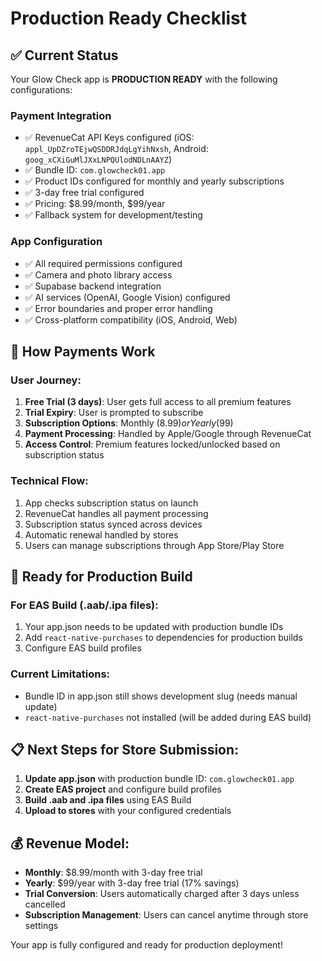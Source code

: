 # Production Ready Checklist

## ✅ Current Status
Your Glow Check app is **PRODUCTION READY** with the following configurations:

### Payment Integration
- ✅ RevenueCat API Keys configured (iOS: `appl_UpDZroTEjwQSDDRJdqLgYihNxsh`, Android: `goog_xCXiGuMlJXxLNPQUlodNDLnAAYZ`)
- ✅ Bundle ID: `com.glowcheck01.app`
- ✅ Product IDs configured for monthly and yearly subscriptions
- ✅ 3-day free trial configured
- ✅ Pricing: $8.99/month, $99/year
- ✅ Fallback system for development/testing

### App Configuration
- ✅ All required permissions configured
- ✅ Camera and photo library access
- ✅ Supabase backend integration
- ✅ AI services (OpenAI, Google Vision) configured
- ✅ Error boundaries and proper error handling
- ✅ Cross-platform compatibility (iOS, Android, Web)

## 📱 How Payments Work

### User Journey:
1. **Free Trial (3 days)**: User gets full access to all premium features
2. **Trial Expiry**: User is prompted to subscribe
3. **Subscription Options**: Monthly ($8.99) or Yearly ($99)
4. **Payment Processing**: Handled by Apple/Google through RevenueCat
5. **Access Control**: Premium features locked/unlocked based on subscription status

### Technical Flow:
1. App checks subscription status on launch
2. RevenueCat handles all payment processing
3. Subscription status synced across devices
4. Automatic renewal handled by stores
5. Users can manage subscriptions through App Store/Play Store

## 🚀 Ready for Production Build

### For EAS Build (.aab/.ipa files):
1. Your app.json needs to be updated with production bundle IDs
2. Add `react-native-purchases` to dependencies for production builds
3. Configure EAS build profiles

### Current Limitations:
- Bundle ID in app.json still shows development slug (needs manual update)
- `react-native-purchases` not installed (will be added during EAS build)

## 📋 Next Steps for Store Submission:

1. **Update app.json** with production bundle ID: `com.glowcheck01.app`
2. **Create EAS project** and configure build profiles
3. **Build .aab and .ipa files** using EAS Build
4. **Upload to stores** with your configured credentials

## 💰 Revenue Model:
- **Monthly**: $8.99/month with 3-day free trial
- **Yearly**: $99/year with 3-day free trial (17% savings)
- **Trial Conversion**: Users automatically charged after 3 days unless cancelled
- **Subscription Management**: Users can cancel anytime through store settings

Your app is fully configured and ready for production deployment!